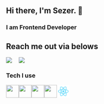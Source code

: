 ##  Hi there, I'm Sezer. 🙂

### I am Frontend Developer

##  Reach me out via belows

[<img  width="35" src="https://img.icons8.com/cute-clipart/344/linkedin.png" align="left" />](https://www.linkedin.com/in/sezerdogru/)
[<img  width="35" src="https://img.icons8.com/bubbles/344/gmail-new.png" align="left" />](mailto:sezer.dogru91@gmail.com)

<br /> 

### Tech I use

<img align="left"  src="https://img.icons8.com/nolan/344/html-5.png" width="35" height="35" />
<img align="left" src="https://img.icons8.com/external-tal-revivo-color-tal-revivo/344/external-cascading-style-sheets-language-used-for-describing-the-presentation-of-a-document-logo-color-tal-revivo.png" width="35" height="35" />
<img align="left" src="https://img.icons8.com/color/344/javascript--v1.png" width="35" height="35" />  
<img align="left" src="https://img.icons8.com/color/344/git.png" width="35" height="35" />
<img align="left" src="https://raw.githubusercontent.com/github/explore/80688e429a7d4ef2fca1e82350fe8e3517d3494d/topics/react/react.png" width="35" height="35" />

<br /> 
